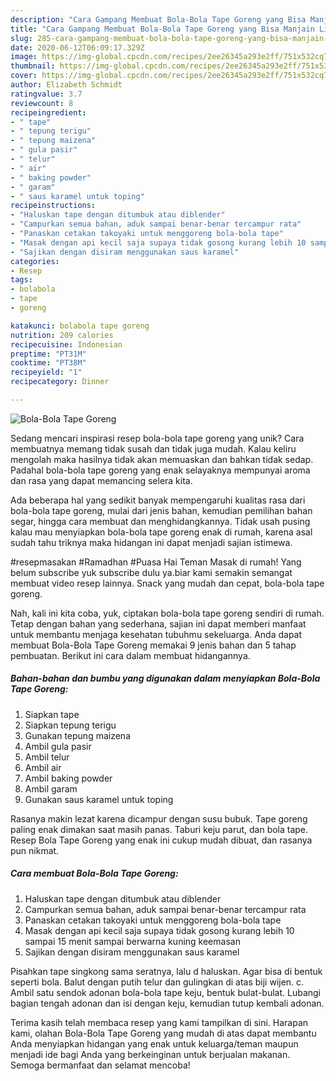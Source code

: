 ```yaml
---
description: "Cara Gampang Membuat Bola-Bola Tape Goreng yang Bisa Manjain Lidah"
title: "Cara Gampang Membuat Bola-Bola Tape Goreng yang Bisa Manjain Lidah"
slug: 285-cara-gampang-membuat-bola-bola-tape-goreng-yang-bisa-manjain-lidah
date: 2020-06-12T06:09:17.329Z
image: https://img-global.cpcdn.com/recipes/2ee26345a293e2ff/751x532cq70/bola-bola-tape-goreng-foto-resep-utama.jpg
thumbnail: https://img-global.cpcdn.com/recipes/2ee26345a293e2ff/751x532cq70/bola-bola-tape-goreng-foto-resep-utama.jpg
cover: https://img-global.cpcdn.com/recipes/2ee26345a293e2ff/751x532cq70/bola-bola-tape-goreng-foto-resep-utama.jpg
author: Elizabeth Schmidt
ratingvalue: 3.7
reviewcount: 8
recipeingredient:
- " tape"
- " tepung terigu"
- " tepung maizena"
- " gula pasir"
- " telur"
- " air"
- " baking powder"
- " garam"
- " saus karamel untuk toping"
recipeinstructions:
- "Haluskan tape dengan ditumbuk atau diblender"
- "Campurkan semua bahan, aduk sampai benar-benar tercampur rata"
- "Panaskan cetakan takoyaki untuk menggoreng bola-bola tape"
- "Masak dengan api kecil saja supaya tidak gosong kurang lebih 10 sampai 15 menit sampai berwarna kuning keemasan"
- "Sajikan dengan disiram menggunakan saus karamel"
categories:
- Resep
tags:
- bolabola
- tape
- goreng

katakunci: bolabola tape goreng 
nutrition: 209 calories
recipecuisine: Indonesian
preptime: "PT31M"
cooktime: "PT38M"
recipeyield: "1"
recipecategory: Dinner

---
```



![Bola-Bola Tape Goreng](https://img-global.cpcdn.com/recipes/2ee26345a293e2ff/751x532cq70/bola-bola-tape-goreng-foto-resep-utama.jpg)

Sedang mencari inspirasi resep bola-bola tape goreng yang unik? Cara membuatnya memang tidak susah dan tidak juga mudah. Kalau keliru mengolah maka hasilnya tidak akan memuaskan dan bahkan tidak sedap. Padahal bola-bola tape goreng yang enak selayaknya mempunyai aroma dan rasa yang dapat memancing selera kita.

Ada beberapa hal yang sedikit banyak mempengaruhi kualitas rasa dari bola-bola tape goreng, mulai dari jenis bahan, kemudian pemilihan bahan segar, hingga cara membuat dan menghidangkannya. Tidak usah pusing kalau mau menyiapkan bola-bola tape goreng enak di rumah, karena asal sudah tahu triknya maka hidangan ini dapat menjadi sajian istimewa.

#resepmasakan #Ramadhan #Puasa Hai Teman Masak di rumah! Yang belum subscribe yuk subscribe dulu ya.biar kami semakin semangat membuat video resep lainnya. Snack yang mudah dan cepat, bola-bola tape goreng.


Nah, kali ini kita coba, yuk, ciptakan bola-bola tape goreng sendiri di rumah. Tetap dengan bahan yang sederhana, sajian ini dapat memberi manfaat untuk membantu menjaga kesehatan tubuhmu sekeluarga. Anda dapat membuat Bola-Bola Tape Goreng memakai 9 jenis bahan dan 5 tahap pembuatan. Berikut ini cara dalam membuat hidangannya.

<!--inarticleads1-->

##### Bahan-bahan dan bumbu yang digunakan dalam menyiapkan Bola-Bola Tape Goreng:

1. Siapkan  tape
1. Siapkan  tepung terigu
1. Gunakan  tepung maizena
1. Ambil  gula pasir
1. Ambil  telur
1. Ambil  air
1. Ambil  baking powder
1. Ambil  garam
1. Gunakan  saus karamel untuk toping


Rasanya makin lezat karena dicampur dengan susu bubuk. Tape goreng paling enak dimakan saat masih panas. Taburi keju parut, dan bola tape. Resep Bola Tape Goreng yang enak ini cukup mudah dibuat, dan rasanya pun nikmat. 

<!--inarticleads2-->

##### Cara membuat Bola-Bola Tape Goreng:

1. Haluskan tape dengan ditumbuk atau diblender
1. Campurkan semua bahan, aduk sampai benar-benar tercampur rata
1. Panaskan cetakan takoyaki untuk menggoreng bola-bola tape
1. Masak dengan api kecil saja supaya tidak gosong kurang lebih 10 sampai 15 menit sampai berwarna kuning keemasan
1. Sajikan dengan disiram menggunakan saus karamel


Pisahkan tape singkong sama seratnya, lalu d haluskan. Agar bisa di bentuk seperti bola. Balut dengan putih telur dan gulingkan di atas biji wijen. c. Ambil satu sendok adonan bola-bola tape keju, bentuk bulat-bulat. Lubangi bagian tengah adonan dan isi dengan keju, kemudian tutup kembali adonan. 

Terima kasih telah membaca resep yang kami tampilkan di sini. Harapan kami, olahan Bola-Bola Tape Goreng yang mudah di atas dapat membantu Anda menyiapkan hidangan yang enak untuk keluarga/teman maupun menjadi ide bagi Anda yang berkeinginan untuk berjualan makanan. Semoga bermanfaat dan selamat mencoba!
